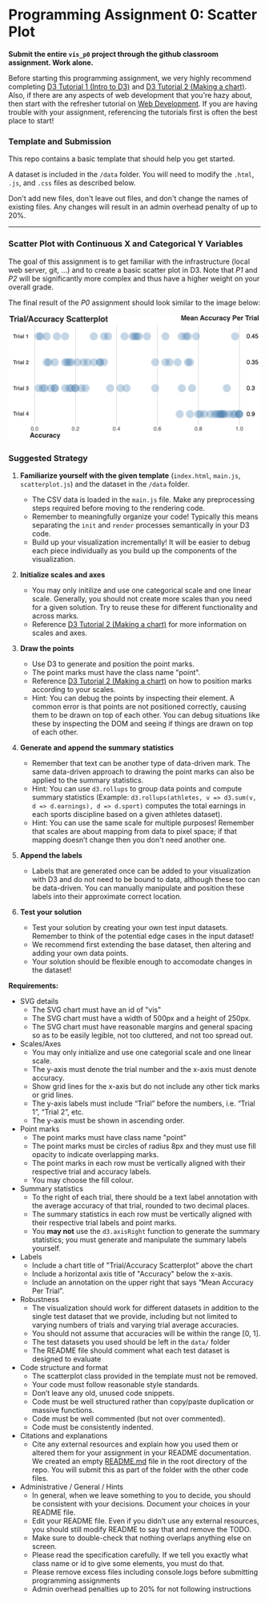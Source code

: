 # Programming Assignment 0: Scatter Plot

**Submit the entire `vis_p0` project through the github classroom assignment. Work alone.**

Before starting this programming assignment, we very highly recommend completing [D3 Tutorial 1 (Intro to D3)](https://github.com/rmegret/447-materials/tree/main/tutorials/1_D3_Tutorial_Intro) and [D3 Tutorial 2 (Making a chart)](https://github.com/rmegret/447-materials/tree/main/tutorials/2_D3_Tutorial_Making_Chart/). Also, if there are any aspects of web development that you're hazy about, then start with the refresher tutorial on [Web Development](https://github.com/rmegret/447-materials/tree/main/tutorials//tutorials/0_Web_Tutorial/). If you are having trouble with your assignment, referencing the tutorials first is often the best place to start!

### Template and Submission

This repo contains a basic template that should help you get started. 

A dataset is included in the `/data` folder. You will need to modify the `.html`, `.js`, and `.css` files as described below.

Don't add new files, don't leave out files, and don't change the names of existing files. Any changes will result in an admin overhead penalty of up to 20%.

---

### Scatter Plot with Continuous X and Categorical Y Variables

The goal of this assignment is to get familiar with the infrastructure (local web server, git, ...) and to create a basic scatter plot in D3. Note that *P1* and *P2* will be significantly more complex and thus have a higher weight on your overall grade.

The final result of the *P0* assignment should look similar to the image below:

![Result](result.png?raw=true "Result")

### Suggested Strategy

1. **Familiarize yourself with the given template** (`index.html`, `main.js`, `scatterplot.js`) and the dataset in the `/data` folder.
	* The CSV data is loaded in the `main.js` file. Make any preprocessing steps required before moving to the rendering code.
  	* Remember to meaningfully organize your code! Typically this means separating the `init` and `render` processes semantically in your D3 code.
  	* Build up your visualization incrementally! It will be easier to debug each piece individually as you build up the components of the visualization.

2. **Initialize scales and axes**
    * You may only initilize and use one categorical scale and one linear scale. Generally, you should not create more scales than you need for a given solution. Try to reuse these for different functionality and across marks.
    * Reference [D3 Tutorial 2 (Making a chart)](../../../tutorials/2_D3_Tutorial_Making_Chart/) for more information on scales and axes.

3. **Draw the points**
    * Use D3 to generate and position the point marks.
    * The point marks must have the class name "point".
    * Reference [D3 Tutorial 2 (Making a chart)](../../../tutorials/2_D3_Tutorial_Making_Chart/) on how to position marks according to your scales.
    * Hint: You can debug the points by inspecting their element. A common error is that points are not positioned correctly, causing them to be drawn on top of each other. You can debug situations like these by inspecting the DOM and seeing if things are drawn on top of each other.

4. **Generate and append the summary statistics**
   * Remember that text can be another type of data-driven mark. The same data-driven approach to drawing the point marks can also be applied to the summary statistics.
   * Hint: You can use `d3.rollups` to group data points and compute summary statistics (Example: `d3.rollups(athletes, v => d3.sum(v, d => d.earnings), d => d.sport)` computes the total earnings in each sports discipline based on a given athletes dataset).
   * Hint: You can use the same scale for multiple purposes! Remember that scales are about mapping from data to pixel space; if that mapping doesn’t change then you don't need another one.

5. **Append the labels**
   * Labels that are generated once can be added to your visualization with D3 and do not need to be bound to data, although these too can be data-driven. You can manually manipulate and position these labels into their approximate correct location.

6. **Test your solution**
   * Test your solution by creating your own test input datasets. Remember to think of the potential edge cases in the input dataset!
   * We recommend first extending the base dataset, then altering and adding your own data points.
   * Your solution should be flexible enough to accomodate changes in the dataset!

**Requirements:**

* SVG details
    * The SVG chart must have an id of "vis"
    * The SVG chart must have a width of 500px and a height of 250px.
    * The SVG chart must have reasonable margins and general spacing so as to be easily legible, not too cluttered, and not too spread out.
* Scales/Axes
    * You may only initialize and use one categorial scale and one linear scale.
    * The y-axis must denote the trial number and the x-axis must denote accuracy.
    * Show grid lines for the x-axis but do not include any other tick marks or grid lines.
    * The y-axis labels must include “Trial” before the numbers, i.e. “Trial 1”, “Trial 2”, etc.
    * The y-axis must be shown in ascending order.
* Point marks
    * The point marks must have class name "point"
    * The point marks must be circles of radius 8px and they must use fill opacity to indicate overlapping marks.
    * The point marks in each row must be vertically aligned with their respective trial and accuracy labels.
    * You may choose the fill colour.
* Summary statistics
    * To the right of each trial, there should be a text label annotation with the average accuracy of that trial, rounded to two decimal places.
    * The summary statistics in each row must be vertically aligned with their respective trial labels and point marks.
    * You **may not** use the `d3.axisRight` function to generate the summary statistics; you must generate and manipulate the summary labels yourself.
*  Labels
    * Include a chart title of "Trial/Accuracy Scatterplot" above the chart
    * Include a horizontal axis title of "Accuracy" below the x-axis.
    * Include an annotation on the upper right that says “Mean Accuracy Per Trial”.
*  Robustness
    * The visualization should work for different datasets in addition to the single test dataset that we provide, including but not limited to varying numbers of trials and varying trial average accuracies.
    * You should not assume that accuracies will be within the range [0, 1].
    * The test datasets you used should be left in the `data/` folder
    * The README file should comment what each test dataset is designed to evaluate 
* Code structure and format
    * The scatterplot class provided in the template must not be removed.
    * Your code must follow reasonable style standards.
    * Don’t leave any old, unused code snippets.
    * Code must be well structured rather than copy/paste duplication or massive functions.
    * Code must be well commented (but not over commented).
    * Code must be consistently indented.
* Citations and explanations
    * Cite any external resources and explain how you used them or altered them for your assignment in your README documentation. We created an empty [README.md](README.md) file in the root directory of the repo. You will submit this as part of the folder with the other code files.
* Administrative / General / Hints
    * In general, when we leave something to you to decide, you should be consistent with your decisions. Document your choices in your README file.
    * Edit your README file. Even if you didn’t use any external resources, you should still modify README to say that and remove the TODO.
    * Make sure to double-check that nothing overlaps anything else on screen.
    * Please read the specification carefully. If we tell you exactly what class name or id to give some elements, you must do that. 
    * Please remove excess files including console.logs before submitting programming assignments
    * Admin overhead penalties up to 20% for not following instructions
